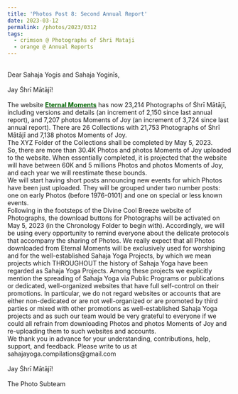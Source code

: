 ```yaml
---
title: 'Photos Post 8: Second Annual Report'
date: 2023-03-12
permalink: /photos/2023/0312
tags:
  - crimson @ Photographs of Shri Mataji
  - orange @ Annual Reports
---
```


<p>
<br>
Dear Sahaja Yogis and Sahaja Yoginīs,<br>
<br>
Jay Śhrī Mātājī!<br>
<br>
The website <a href="https://eternalmoments.smugmug.com/"> <font color="DarkGreen"><b>Eternal Moments</b></font></a> has now 23,214 Photographs of Śhrī Mātājī, including versions and details (an increment of 2,150 since last annual report), and 7,207 photos Moments of Joy (an increment of 3,724 since last annual report). There are 26 Collections with 21,753 Photographs of Śhrī Mātājī and 7,138 photos Moments of Joy.<br>
The XYZ Folder of the Collections shall be completed by May 5, 2023.<br>
So, there are more than 30.4K Photos and photos Moments of Joy uploaded to the website. When essentially completed, it is projected that the website will have between 60K and 5 millions Photos and photos Moments of Joy, and each year we will reestimate these bounds.<br>
We will start having short posts announcing new events for which Photos have been just uploaded. They will be grouped under two number posts: one on early Photos (before 1976-0101) and one on special or less known events.<br>
Following in the footsteps of the Divine Cool Breeze website of Photographs, the download buttons for Photographs will be activated on May 5, 2023 (in the Chronology Folder to begin with). Accordingly, we will be using every opportunity to remind everyone about the delicate protocols that accompany the sharing of Photos. We really expect that all Photos downloaded from Eternal Moments will be exclusively used for worshiping and for the well-established Sahaja Yoga Projects, by which we mean projects which THROUGHOUT the history of Sahaja Yoga have been regarded as Sahaja Yoga Projects. Among these projects we explicitly mention the spreading of Sahaja Yoga via Public Programs or publications or dedicated, well-organized websites that have full self-control on their promotions. In particular, we do not regard websites or accounts that are either non-dedicated or are not well-organized or are promoted by third parties or mixed with other promotions as well-established Sahaja Yoga projects and as such our team would be very grateful to everyone if we could all refrain from downloading Photos and photos Moments of Joy and re-uploading them to such websites and accounts.<br>
We thank you in advance for your understanding, contributions, help, support, and feedback. Please write to us at sahajayoga.compilations@gmail.com<br>
<br>
Jay Śhrī Mātājī!<br>
<br>
The Photo Subteam<br>
</p>